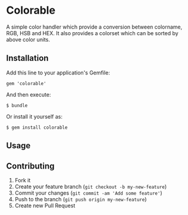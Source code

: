 # Colorable

A simple color handler which provide a conversion between colorname, RGB, HSB and HEX. It also provides a colorset which can be sorted by above color units.

## Installation

Add this line to your application's Gemfile:

    gem 'colorable'

And then execute:

    $ bundle

Or install it yourself as:

    $ gem install colorable

## Usage



## Contributing

1. Fork it
2. Create your feature branch (`git checkout -b my-new-feature`)
3. Commit your changes (`git commit -am 'Add some feature'`)
4. Push to the branch (`git push origin my-new-feature`)
5. Create new Pull Request
